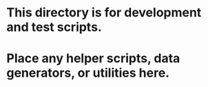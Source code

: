 # This directory is for development and test scripts.
# Place any helper scripts, data generators, or utilities here.

